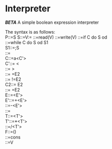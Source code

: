 Interpreter
===========
***BETA***
A simple boolean expression interpreter

The syntax is as follows:				
P::=S
S::=V:=<E><S1>
 ::=read(V)<S1>
 ::=write(V)<S1>
 ::=if C do S od<S1>           
 ::=while C do S od S1                
S1::=;S              
  ::=                 
C::=a<C'>             
C'::= <<C2>              
  ::= ><C2>             
  ::= =E2                
  ::= !=E2             
C2::= E2                 
  ::= =E2              
E::=<T><E'>             
E'::=+<T><E'>            
  ::=-<T><E'>           
  ::=              
T::=<F><T'>               
T'::=*<F><T'>              
  ::=/<F><T'>               
F::=(<E>)               
 ::=cons              
 ::=V                    
